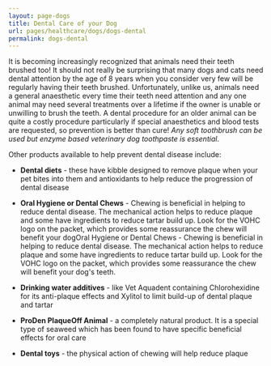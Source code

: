 ```yaml
---
layout: page-dogs
title: Dental Care of your Dog
url: pages/healthcare/dogs/dogs-dental
permalink: dogs-dental 
---
```


It is becoming increasingly recognized that animals need their teeth brushed too! It should not really be surprising that many dogs and cats need dental attention by the age of 8 years when you consider very few will be regularly having their teeth brushed. Unfortunately, unlike us, animals need a general anaesthetic every time their teeth need attention and any one animal may need several treatments over a lifetime if the owner is unable or unwilling to brush the teeth. A dental procedure for an older animal can be quite a costly procedure particularly if special anaesthetics and blood tests are requested, so prevention is better than cure! _Any soft toothbrush can be used but enzyme based veterinary dog toothpaste is essential_.  


Other products available to help prevent dental disease include:  


- __Dental diets__ - these have kibble designed to remove plaque when your pet bites into them and antioxidants to help reduce the progression of dental disease
 
- __Oral Hygiene or Dental Chews__ - Chewing is beneficial in helping to reduce dental disease. The mechanical action helps to reduce plaque and some have ingredients to reduce tartar build up. Look for the VOHC logo on the packet, which provides some reassurance the chew will benefit your dogOral Hygiene or Dental Chews - Chewing is beneficial in helping to reduce dental disease. The mechanical action helps to reduce plaque and some have ingredients to reduce tartar build up. Look for the VOHC logo on the packet, which provides some reassurance the chew will benefit your dog's teeth.
 
- __Drinking water additives__ - like Vet Aquadent containing Chlorohexidine for its anti-plaque effects and Xylitol to limit build-up of dental plaque and tartar
 
- __ProDen PlaqueOff Animal__ - a completely natural product. It is a special type of seaweed which has been found to have specific beneficial effects for oral care
 
- __Dental toys__ - the physical action of chewing will help reduce plaque
